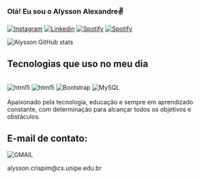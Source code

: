 
### Olá! Eu sou o Alysson Alexandre✌️

[![Instagram](https://img.shields.io/badge/Instagram-E4405F?style=for-the-badge&logo=instagram&logoColor=white)](https://www.instagram.com/alysson.fz/)
[![Linkedin](https://img.shields.io/badge/LinkedIn-0077B5?style=for-the-badge&logo=linkedin&logoColor=white)](https://www.linkedin.com/in/alyssonalexandre/)
[![Spotify](https://img.shields.io/badge/Spotify-1ED760?&style=for-the-badge&logo=spotify&logoColor=white)](https://open.spotify.com/user/co1g1gw6bvgsevqzaepqbfk4h?si=DB43zr5dTvqEhRfnv9k-fA)
[![Spotify](https://img.shields.io/badge/WhatsApp-25D366?style=for-the-badge&logo=whatsapp&logoColor=white)](https://w.app/0ewPk4)

![Alysson GitHub stats](https://github-readme-stats.vercel.app/api?username=Alysson083&show_icons=true&theme=tokyonight)

## Tecnologias que uso no meu dia

<div style="display: inline_block"><br/>
<img alt="html5" src="https://img.shields.io/badge/HTML5-E34F26?style=for-the-badge&logo=html5&logoColor=white"/>
<img alt="html5" src="https://img.shields.io/badge/PHP-777BB4?style=for-the-badge&logo=php&logoColor=white"/>
<img alt="Bootstrap" src="https://img.shields.io/badge/Bootstrap-563D7C?style=for-the-badge&logo=bootstrap&logoColor=white">
<img alt="MySQL" src="https://img.shields.io/badge/MySQL-00000F?style=for-the-badge&logo=mysql&logoColor=white">
</div>

<div><br/>
Apaixonado pela tecnologia, educação e sempre em aprendizado constante, com determinação para alcançar todos os objetivos e obstáculos.
</div>

## E-mail de contato:
![GMAIL](https://img.shields.io/badge/Gmail-D14836?style=for-the-badge&logo=gmail&logoColor=white)<br/>
<div>
alysson.crispim@cs.unipe.edu.br
</div>
